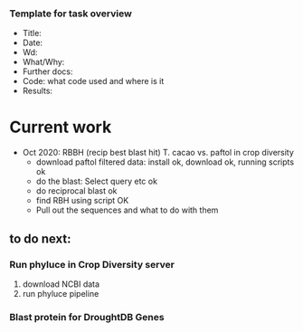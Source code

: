 ### Template for task overview

- Title:
- Date:
- Wd:
- What/Why:
- Further docs:
- Code: what code used and where is it
- Results:  


# Current work
- Oct 2020: RBBH (recip best blast hit) T. cacao vs. paftol in crop diversity
	- download paftol filtered data: install ok, download ok, running scripts ok
	- do the blast: Select query etc ok
	- do reciprocal blast ok
	- find RBH using script OK
	- Pull out the sequences and what to do with them



## to do next:

### Run phyluce in Crop Diversity server
1. download NCBI data
2. run phyluce pipeline

### Blast protein for DroughtDB Genes

